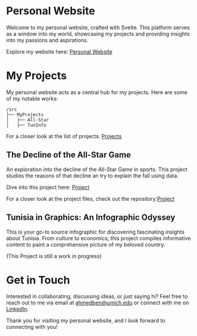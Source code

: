 # Personal Website

Welcome to my personal website, crafted with Svelte. This platform serves as a window into my world, showcasing my projects and providing insights into my passions and aspirations.

Explore my website here: [Personal Website](https://www.ahmedbendaly.com/)

# My Projects

My personal website acts as a central hub for my projects. Here are some of my notable works:

```
/src
├── MyProjects
│   ├── All-Star
│   ├── TunInfo
```

For a closer look at the list of projects: [Projects](https://www.ahmedbendaly.com/#/projects)

## The Decline of the All-Star Game

An exploration into the decline of the All-Star Game in sports. This project studies the reasons of that decline an try to explain the fall using data.

Dive into this project here: [Project](https://www.ahmedbendaly.com/#/allstarintro)

For a closer look at the project files, check out the repository:[Project](src/MyProjects/All-Star)

## Tunisia in Graphics: An Infographic Odyssey

This is your go-to source infographic for discovering fascinating insights about Tunisia. From culture to economics, this project compiles informative content to paint a comprehensive picture of my beloved country.

(This Project is still a work in progress)

# Get in Touch

Interested in collaborating, discussing ideas, or just saying hi? Feel free to reach out to me via email at ahmedben@umich.edu or connect with me on [LinkedIn](https://www.linkedin.com/in/ahmed-bendaly/).

Thank you for visiting my personal website, and I look forward to connecting with you!
